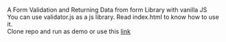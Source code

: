 ﻿A Form Validation and Returning Data from form Library with vanilla JS </br>
 You can use validator.js as a js library. Read index.html to know how to use it. </br>
 Clone repo and run as demo or use this <a href="https://almira-junny.github.io/Form-Validation-And-Returning-Data-JS-Library/">link</a>

